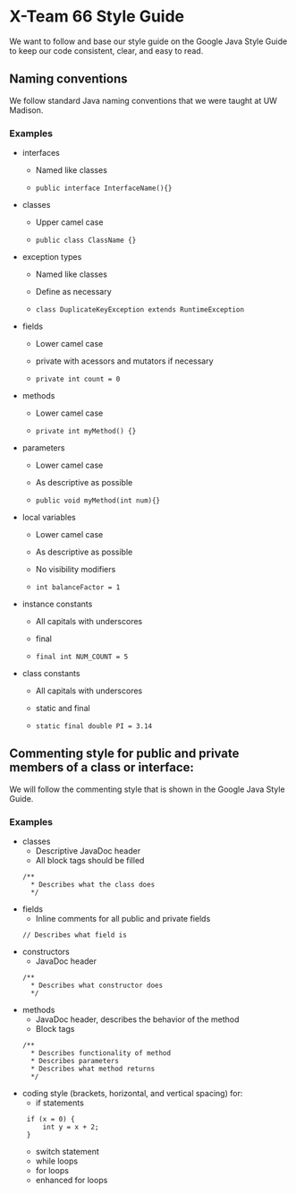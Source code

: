 # X-Team 66 Style Guide

We want to follow and base our style guide on the Google Java Style Guide to keep our code consistent, clear, and easy to read.

## Naming conventions

We follow standard Java naming conventions that we were taught at UW Madison.

### Examples
* interfaces
  * Named like classes
  
  * `public interface InterfaceName(){}`
* classes
  * Upper camel case
  
  * `public class ClassName {}`
* exception types
  * Named like classes
  * Define as necessary
  
  * `class DuplicateKeyException extends RuntimeException`
* fields
  * Lower camel case
  * private with acessors and mutators if necessary
  
  * `private int count = 0`
* methods
  * Lower camel case
  
  * `private int myMethod() {}`
* parameters
  * Lower camel case
  * As descriptive as possible
  
   * `public void myMethod(int num){}`
* local variables
  * Lower camel case
  * As descriptive as possible
  * No visibility modifiers
  
  * `int balanceFactor = 1`
* instance constants
  * All capitals with underscores
  * final
  
  * `final int NUM_COUNT = 5`
* class constants
  * All capitals with underscores
  * static and final
  
  * `static final double PI = 3.14`
## Commenting style for public and private members of a class or interface:

We will follow the commenting style that is shown in the Google Java Style Guide.

### Examples

* classes
  * Descriptive JavaDoc header
  * All block tags should be filled
  ```
  /**
    * Describes what the class does
    */
  ```
* fields
  * Inline comments for all public and private fields
  ```
  // Describes what field is
  ```
* constructors
  * JavaDoc header
  ```
  /**
    * Describes what constructor does
    */
    ```
* methods
  * JavaDoc header, describes the behavior of the method
  * Block tags
  ```
  /**
    * Describes functionality of method
    * Describes parameters
    * Describes what method returns
    */
    ```
* coding style (brackets, horizontal, and vertical spacing) for:
  * if statements
  ```
   if (x = 0) {
       int y = x + 2;
   }
  ```    
  * switch statement
  * while loops
  * for loops
  * enhanced for loops
